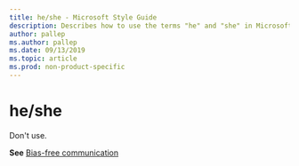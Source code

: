 ```yaml
---
title: he/she - Microsoft Style Guide
description: Describes how to use the terms "he" and "she" in Microsoft content. Don't use.
author: pallep
ms.author: pallep
ms.date: 09/13/2019
ms.topic: article
ms.prod: non-product-specific
---
```


# he/she

Don't use.

**See** [Bias-free communication](~/bias-free-communication.md)
